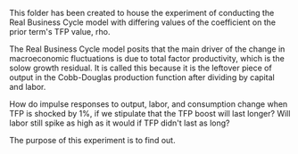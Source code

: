 This folder has been created to house the experiment of conducting the Real Business Cycle model
with differing values of the coefficient on the prior term's TFP value, rho. 

The Real Business Cycle model posits that the main driver of the change in macroeconomic fluctuations 
is due to total factor productivity, which is the solow growth residual. It is called this because
it is the leftover piece of output in the Cobb-Douglas production function after dividing by capital
and labor.

How do impulse responses to output, labor, and consumption change when TFP is shocked by 1%, if we stipulate
that the TFP boost will last longer? Will labor still spike as high as it would if TFP didn't last as long?

The purpose of this experiment is to find out.
